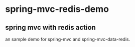 # spring-mvc-redis-demo
spring mvc with redis action
-------------------

an sample demo for spring-mvc and spring-mvc-data-redis.
